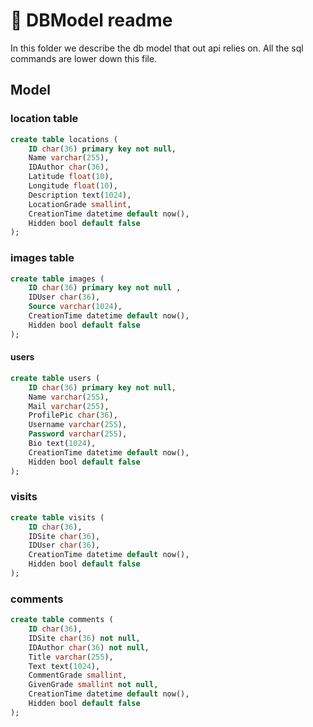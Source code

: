 # 📝 DBModel readme
In this folder we describe the db model that out api relies on.
All the sql commands are lower down this file.

## Model
### location table
```sql
create table locations (
    ID char(36) primary key not null,
    Name varchar(255),
    IDAuthor char(36),
    Latitude float(10),
    Longitude float(10),
    Description text(1024),
    LocationGrade smallint,
    CreationTime datetime default now(),
    Hidden bool default false
);
```

### images table
```sql
create table images (
    ID char(36) primary key not null ,
    IDUser char(36),
    Source varchar(1024),
    CreationTime datetime default now(),
    Hidden bool default false
);
```

#### users
```sql
create table users (
    ID char(36) primary key not null,
    Name varchar(255),
    Mail varchar(255),
    ProfilePic char(36),
    Username varchar(255),
    Password varchar(255),
    Bio text(1024),
    CreationTime datetime default now(),
    Hidden bool default false
);
```

### visits
```sql
create table visits (
    ID char(36),
    IDSite char(36),
    IDUser char(36),
    CreationTime datetime default now(),
    Hidden bool default false
);
```

### comments
```sql
create table comments (
    ID char(36),
    IDSite char(36) not null,
    IDAuthor char(36) not null,
    Title varchar(255),
    Text text(1024),
    CommentGrade smallint,
    GivenGrade smallint not null,
    CreationTime datetime default now(),
    Hidden bool default false
);
```

